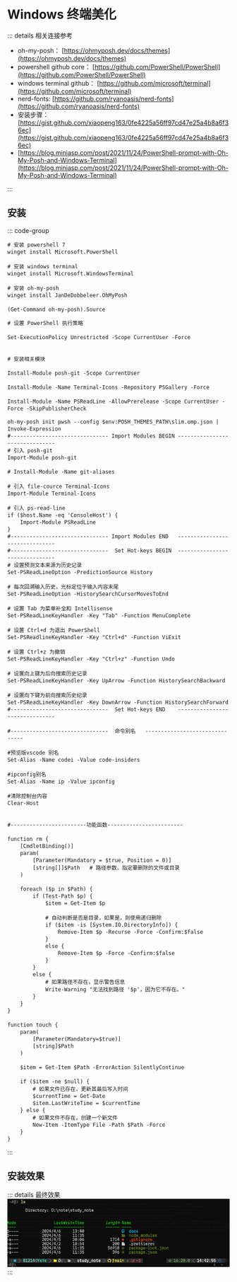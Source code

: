 # Windows 终端美化

::: details 相关连接参考

- oh-my-posh： [https://ohmyposh.dev/docs/themes](https://ohmyposh.dev/docs/themes)
- powershell github core： [https://github.com/PowerShell/PowerShell](https://github.com/PowerShell/PowerShell)
- windows terminal github： [https://github.com/microsoft/terminal](https://github.com/microsoft/terminal)
- nerd-fonts: [https://github.com/ryanoasis/nerd-fonts](https://github.com/ryanoasis/nerd-fonts)
- 安装步骤：[https://gist.github.com/xiaopeng163/0fe4225a56ff97cd47e25a4b8a6f36ec](https://gist.github.com/xiaopeng163/0fe4225a56ff97cd47e25a4b8a6f36ec)
- [https://blog.miniasp.com/post/2021/11/24/PowerShell-prompt-with-Oh-My-Posh-and-Windows-Terminal](https://blog.miniasp.com/post/2021/11/24/PowerShell-prompt-with-Oh-My-Posh-and-Windows-Terminal)

:::

## 安装

::: code-group

```shell [安装相关软件]
# 安装 powershell 7
winget install Microsoft.PowerShell

# 安装 windows terminal
winget install Microsoft.WindowsTerminal

# 安装 oh-my-posh
winget install JanDeDobbeleer.OhMyPosh

(Get-Command oh-my-posh).Source
```

```shell [PowerShell 配置]
# 设置 PowerShell 执行策略

Set-ExecutionPolicy Unrestricted -Scope CurrentUser -Force


# 安装相关模块

Install-Module posh-git -Scope CurrentUser

Install-Module -Name Terminal-Icons -Repository PSGallery -Force

Install-Module -Name PSReadLine -AllowPrerelease -Scope CurrentUser -Force -SkipPublisherCheck
```

```shell [相关配置]
oh-my-posh init pwsh --config $env:POSH_THEMES_PATH\slim.omp.json | Invoke-Expression
#------------------------------- Import Modules BEGIN -------------------------------
# 引入 posh-git
Import-Module posh-git

# Install-Module -Name git-aliases

# 引入 file-cource Terminal-Icons
Import-Module Terminal-Icons

# 引入 ps-read-line
if ($host.Name -eq 'ConsoleHost') {
    Import-Module PSReadLine
}
#------------------------------- Import Modules END   -------------------------------
#-------------------------------  Set Hot-keys BEGIN  -------------------------------
# 设置预测文本来源为历史记录
Set-PSReadLineOption -PredictionSource History

# 每次回溯输入历史，光标定位于输入内容末尾
Set-PSReadLineOption -HistorySearchCursorMovesToEnd

# 设置 Tab 为菜单补全和 Intellisense
Set-PSReadLineKeyHandler -Key "Tab" -Function MenuComplete

# 设置 Ctrl+d 为退出 PowerShell
Set-PSReadlineKeyHandler -Key "Ctrl+d" -Function ViExit

# 设置 Ctrl+z 为撤销
Set-PSReadLineKeyHandler -Key "Ctrl+z" -Function Undo

# 设置向上键为后向搜索历史记录
Set-PSReadLineKeyHandler -Key UpArrow -Function HistorySearchBackward

# 设置向下键为前向搜索历史纪录
Set-PSReadLineKeyHandler -Key DownArrow -Function HistorySearchForward
#-------------------------------  Set Hot-keys END    -------------------------------

#-------------------------------  命令别名   -------------------------------

#预览版vscode 别名
Set-Alias -Name codei -Value code-insiders

#ipconfig别名
Set-Alias -Name ip -Value ipconfig

#清除控制台内容
Clear-Host


#------------------------功能函数------------------------

function rm {
    [CmdletBinding()]
    param(
        [Parameter(Mandatory = $true, Position = 0)]
        [string[]]$Path   # 路径参数，指定要删除的文件或目录
    )

    foreach ($p in $Path) {
        if (Test-Path $p) {
            $item = Get-Item $p

            # 自动判断是否是目录，如果是，则使用递归删除
            if ($item -is [System.IO.DirectoryInfo]) {
                Remove-Item $p -Recurse -Force -Confirm:$false
            }
            else {
                Remove-Item $p -Force -Confirm:$false
            }
        }
        else {
            # 如果路径不存在，显示警告信息
            Write-Warning "无法找到路径 '$p'，因为它不存在。"
        }
    }
}

function touch {
    param(
        [Parameter(Mandatory=$true)]
        [string]$Path
    )

    $item = Get-Item $Path -ErrorAction SilentlyContinue

    if ($item -ne $null) {
        # 如果文件已存在，更新其最后写入时间
        $currentTime = Get-Date
        $item.LastWriteTime = $currentTime
    } else {
        # 如果文件不存在，创建一个新文件
        New-Item -ItemType File -Path $Path -Force
    }
}
```

:::

## 安装效果

::: details 最终效果
![效果](assets/效果.png)
:::
